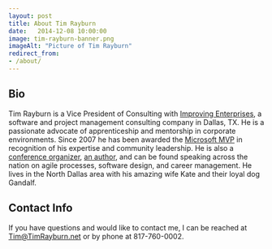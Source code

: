 ```yaml
---
layout: post
title: About Tim Rayburn
date:   2014-12-08 10:00:00
image: tim-rayburn-banner.png
imageAlt: "Picture of Tim Rayburn"
redirect_from:
- /about/
---
```

## Bio

Tim Rayburn is a Vice President of Consulting with [Improving Enterprises][ie], a software and project management consulting company in Dallas, TX.  He is a passionate advocate of apprenticeship and mentorship in corporate environments.  Since 2007 he has been awarded the [Microsoft MVP][mvp] in recognition of his expertise and community leadership.  He is also a [conference organizer][dtf], [an author][book], and can be found speaking across the nation on agile processes, software design, and career management.  He lives in the North Dallas area with his amazing wife Kate and their loyal dog Gandalf.

## Contact Info

If you have questions and would like to contact me, I can be reached at Tim@TimRayburn.net or by phone at 817-760-0002.

[mvp]: http://microsoft.com/mvp
[book]: http://www.packtpub.com/entity-framework-4-1-experts-test-driven-development-architecture-cookbook/book
[ie]: http://improvingenterprises.com
[dtf]: http://DallasTechFest.com
